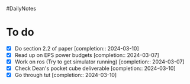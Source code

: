 #DailyNotes
# To do

- [x] Do section 2.2 of paper  [completion:: 2024-03-10]
- [x] Read up on EPS power budgets  [completion:: 2024-03-07]
- [x] Work on ros (Try to get simulator running)  [completion:: 2024-03-07]
- [x] Check Dean's pocket cube deliverable  [completion:: 2024-03-10]
- [x] Go through tut  [completion:: 2024-03-10]